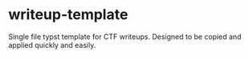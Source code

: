 # writeup-template
Single file typst template for CTF writeups. Designed to be copied and applied quickly and easily.
